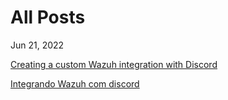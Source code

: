 # All Posts

Jun 21, 2022

[Creating a custom Wazuh integration with Discord](https://eugenio-chaves.github.io/blog/2022/creating-a-custom-wazuh-integration)

[Integrando Wazuh com discord](https://eugenio-chaves.github.io/blog/2022/wazuh-criando-uma-integracao-customizada)